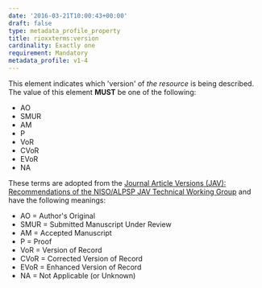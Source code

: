 ```yaml
---
date: '2016-03-21T10:00:43+00:00'
draft: false
type: metadata_profile_property
title: rioxxterms:version
cardinality: Exactly one
requirement: Mandatory
metadata_profile: v1-4
---
```

This element indicates which &#39;version&#39; of *the resource* is being described. The value of this element **MUST** be one of the following:

* AO
* SMUR
* AM
* P
* VoR
* CVoR
* EVoR
* NA

These terms are adopted from the [Journal Article Versions (JAV): Recommendations of the NISO/ALPSP JAV Technical Working Group](http://www.niso.org/publications/rp/RP-8-2008.pdf) and have the following meanings:

* AO = Author&#39;s Original
* SMUR = Submitted Manuscript Under Review
* AM = Accepted Manuscript
* P = Proof
* VoR = Version of Record
* CVoR = Corrected Version of Record
* EVoR = Enhanced Version of Record
* NA = Not Applicable (or Unknown) 
